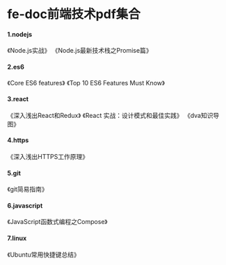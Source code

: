 # fe-doc前端技术pdf集合
#### 1.nodejs
《Node.js实战》
《Node.js最新技术栈之Promise篇》
#### 2.es6
《Core ES6 features》
《Top 10 ES6 Features Must Know》
#### 3.react
《深入浅出React和Redux》
《React 实战：设计模式和最佳实践》
《dva知识导图》
#### 4.https
《深入浅出HTTPS工作原理》
#### 5.git
《git简易指南》
#### 6.javascript
《JavaScript函数式编程之Compose》
#### 7.linux
《Ubuntu常用快捷键总结》
